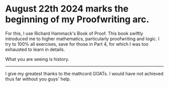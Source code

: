 # August 22th 2024 marks the beginning of my Proofwriting arc.

For this, I  use Richard Hammack's Book of Proof. This book swiftly introduced me to higher mathematics, particularly proofwriting and logic. I try to 100% all exercises, save for those in Part 4, for which I was too exhausted to learn in details.

What you are seeing is history.

---
I give my greatest thanks to the mathcord GOATs. I would have not achieved thus far without you guys' help.
